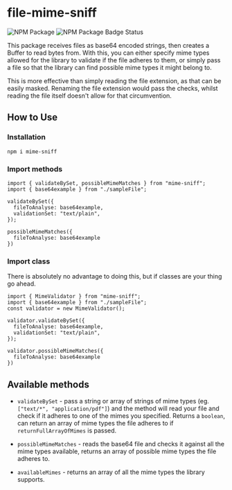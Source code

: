 # file-mime-sniff

![NPM Package](https://github.com/adriangabardo/mime-sniff/workflows/NPM%20Package/badge.svg) ![NPM Package Badge Status](https://img.shields.io/npm/v/file-mime-sniff)

This package receives files as base64 encoded strings, then creates a Buffer to read bytes from. With this, you can either specify mime types allowed for the library to validate if the file adheres to them, or simply pass a file so that the library can find possible mime types it might belong to.

This is more effective than simply reading the file extension, as that can be easily masked. Renaming the file extension would pass the checks, whilst reading the file itself doesn't allow for that circumvention.

## How to Use

### Installation

`npm i mime-sniff`

### Import methods

```TS
import { validateBySet, possibleMimeMatches } from "mime-sniff";
import { base64example } from "./sampleFile";

validateBySet({
  fileToAnalyse: base64example,
  validationSet: "text/plain",
});

possibleMimeMatches({
  fileToAnalyse: base64example
})
```

### Import class

There is absolutely no advantage to doing this, but if classes are your thing go ahead.

```TS
import { MimeValidator } from "mime-sniff";
import { base64example } from "./sampleFile";
const validator = new MimeValidator();

validator.validateBySet({
  fileToAnalyse: base64example,
  validationSet: "text/plain",
});

validator.possibleMimeMatches({
  fileToAnalyse: base64example
})
```

## Available methods

- `validateBySet` - pass a string or array of strings of mime types (eg. `["text/*", "application/pdf"]`) and the method will read your file and check if it adheres to one of the mimes you specified. Returns a `boolean`, can return an array of mime types the file adheres to if `returnFullArrayOfMimes` is passed.

- `possibleMimeMatches` - reads the base64 file and checks it against all the mime types available, returns an array of possible mime types the file adheres to.

- `availableMimes` - returns an array of all the mime types the library supports.
